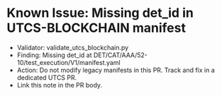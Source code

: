 # Known Issue: Missing det_id in UTCS-BLOCKCHAIN manifest
- Validator: validate_utcs_blockchain.py
- Finding: Missing det_id at DET/CAT/AAA/52-10/test_execution/V1/manifest.yaml
- Action: Do not modify legacy manifests in this PR. Track and fix in a dedicated UTCS PR.
- Link this note in the PR body.